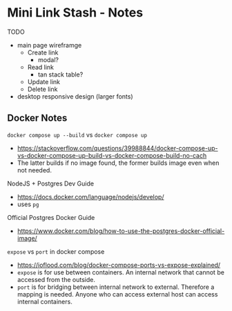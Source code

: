# Mini Link Stash - Notes

TODO

- main page wireframge
  - Create link
    - modal?
  - Read link
    - tan stack table?
  - Update link
  - Delete link
- desktop responsive design (larger fonts)

## Docker Notes

`docker compose up --build` vs `docker compose up`

- <https://stackoverflow.com/questions/39988844/docker-compose-up-vs-docker-compose-up-build-vs-docker-compose-build-no-cach>
- The latter builds if no image found, the former builds image even when not needed.

NodeJS + Postgres Dev Guide

- <https://docs.docker.com/language/nodejs/develop/>
- uses `pg`

Official Postgres Docker Guide

- <https://www.docker.com/blog/how-to-use-the-postgres-docker-official-image/>

`expose` vs `port` in docker compose

- <https://ioflood.com/blog/docker-compose-ports-vs-expose-explained/>
- `expose` is for use between containers. An internal network that cannot be accessed from the outside.
- `port` is for bridging between internal network to external. Therefore a mapping is needed. Anyone who can access external host can access internal containers.
